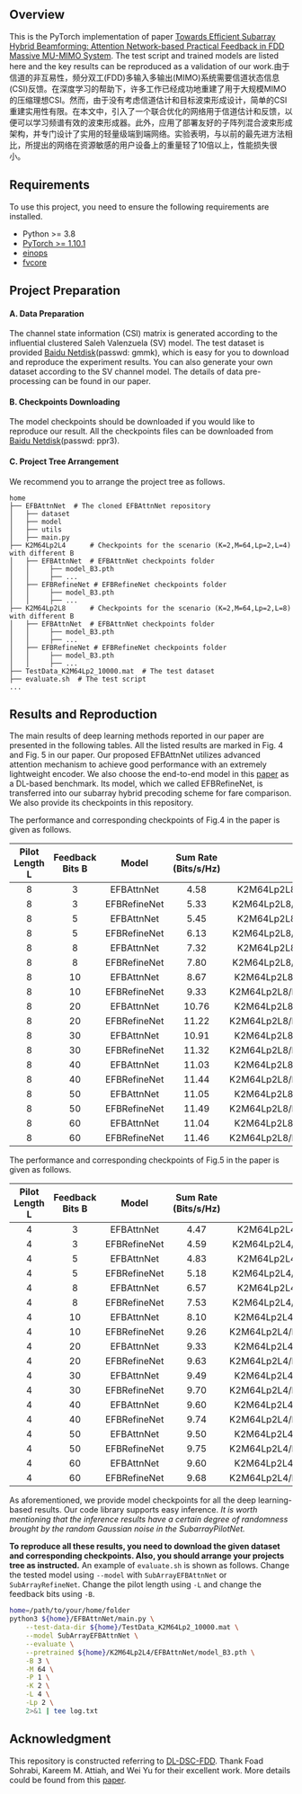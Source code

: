 ## Overview
This is the PyTorch implementation of paper [Towards Efficient Subarray Hybrid Beamforming: Attention Network-based Practical Feedback in FDD Massive MU-MIMO System](https://arxiv.org/abs/2302.02401). The test script and trained models are listed here and the key results can be reproduced as a validation of our work.由于信道的非互易性，频分双工(FDD)多输入多输出(MIMO)系统需要信道状态信息(CSI)反馈。在深度学习的帮助下，许多工作已经成功地重建了用于大规模MIMO的压缩理想CSI。然而，由于没有考虑信道估计和目标波束形成设计，简单的CSI重建实用性有限。在本文中，引入了一个联合优化的网络用于信道估计和反馈，以便可以学习频谱有效的波束形成器。此外，应用了部署友好的子阵列混合波束形成架构，并专门设计了实用的轻量级端到端网络。实验表明，与以前的最先进方法相比，所提出的网络在资源敏感的用户设备上的重量轻了10倍以上，性能损失很小。

## Requirements

To use this project, you need to ensure the following requirements are installed.

- Python >= 3.8
- [PyTorch >= 1.10.1](https://pytorch.org/get-started/locally/)
- [einops](https://github.com/arogozhnikov/einops)
- [fvcore](https://github.com/facebookresearch/fvcore)


## Project Preparation

#### A. Data Preparation
The channel state information (CSI) matrix is generated according to the influential clustered Saleh Valenzuela (SV) model. The test dataset is provided [Baidu Netdisk](https://pan.baidu.com/s/1ow3F9FHSy0QeyAp94FJFEw)(passwd: gmmk), which is easy for you to download and reproduce the experiment results.
You can also generate your own dataset according to the SV channel model. The details of data pre-processing can be found in our paper.

#### B. Checkpoints Downloading
The model checkpoints should be downloaded if you would like to reproduce our result. All the checkpoints files can be downloaded from [Baidu Netdisk](https://pan.baidu.com/s/1mhVZiM8CW4ZvJF5-WnwOIg)(passwd: ppr3).

#### C. Project Tree Arrangement
We recommend you to arrange the project tree as follows.

```
home
├── EFBAttnNet  # The cloned EFBAttnNet repository
│   ├── dataset
│   ├── model
│   ├── utils
│   ├── main.py
├── K2M64Lp2L4      # Checkpoints for the scenario (K=2,M=64,Lp=2,L=4) with different B
│   ├── EFBAttnNet  # EFBAttnNet checkpoints folder
│   │     ├── model_B3.pth
│   │     ├── ...
│   ├── EFBRefineNet # EFBRefineNet checkpoints folder
│   │     ├── model_B3.pth
│   │     ├── ...
├── K2M64Lp2L8      # Checkpoints for the scenario (K=2,M=64,Lp=2,L=8) with different B
│   ├── EFBAttnNet  # EFBAttnNet checkpoints folder
│   │     ├── model_B3.pth
│   │     ├── ...
│   ├── EFBRefineNet # EFBRefineNet checkpoints folder
│   │     ├── model_B3.pth
│   │     ├── ...
├── TestData_K2M64Lp2_10000.mat  # The test dataset
├── evaluate.sh  # The test script
...
```

## Results and Reproduction

The main results of deep learning methods reported in our paper are presented in the following tables. All the listed results are marked in Fig. 4 and Fig. 5 in our paper. Our proposed EFBAttnNet utilizes advanced attention mechanism to achieve good performance with an extremely lightweight encoder. We also choose the end-to-end model in this [paper](https://ieeexplore.ieee.org/document/9814463) as a DL-based benchmark. Its model, which we called EFBRefineNet, is transferred into our subarray hybrid precoding scheme for fare comparison. We also provide its checkpoints in this repository.

The performance and corresponding checkpoints of Fig.4 in the paper is given as follows.

Pilot Length L | Feedback Bits B | Model | Sum Rate (Bits/s/Hz) | Checkpoint
:--: | :--: | :--: | :--: | :--:
8 | 3 | EFBAttnNet | 4.58 | K2M64Lp2L8/EFBAttnNet/model_B3.pth
8 | 3 | EFBRefineNet | 5.33 | K2M64Lp2L8/EFBRefineNet/model_B3.pth
8 | 5 | EFBAttnNet | 5.45 | K2M64Lp2L8/EFBAttnNet/model_B5.pth
8 | 5 | EFBRefineNet | 6.13 | K2M64Lp2L8/EFBRefineNet/model_B5.pth
8 | 8 | EFBAttnNet | 7.32 | K2M64Lp2L8/EFBAttnNet/model_B8.pth
8 | 8 | EFBRefineNet | 7.80 | K2M64Lp2L8/EFBRefineNet/model_B8.pth
8 | 10 | EFBAttnNet | 8.67 | K2M64Lp2L8/EFBAttnNet/model_B10.pth
8 | 10 | EFBRefineNet | 9.33 | K2M64Lp2L8/EFBRefineNet/model_B10.pth
8 | 20 | EFBAttnNet | 10.76 | K2M64Lp2L8/EFBAttnNet/model_B20.pth
8 | 20 | EFBRefineNet | 11.22 | K2M64Lp2L8/EFBRefineNet/model_B20.pth
8 | 30 | EFBAttnNet | 10.91 | K2M64Lp2L8/EFBAttnNet/model_B30.pth
8 | 30 | EFBRefineNet | 11.32 | K2M64Lp2L8/EFBRefineNet/model_B30.pth
8 | 40 | EFBAttnNet | 11.03 | K2M64Lp2L8/EFBAttnNet/model_B40.pth
8 | 40 | EFBRefineNet | 11.44 | K2M64Lp2L8/EFBRefineNet/model_B40.pth
8 | 50 | EFBAttnNet | 11.05 | K2M64Lp2L8/EFBAttnNet/model_B50.pth
8 | 50 | EFBRefineNet | 11.49 | K2M64Lp2L8/EFBRefineNet/model_B50.pth
8 | 60 | EFBAttnNet | 11.04 | K2M64Lp2L8/EFBAttnNet/model_B60.pth
8 | 60 | EFBRefineNet | 11.46 | K2M64Lp2L8/EFBRefineNet/model_B60.pth

The performance and corresponding checkpoints of Fig.5 in the paper is given as follows.

Pilot Length L| Feedback Bits B | Model | Sum Rate (Bits/s/Hz) | Checkpoint
:--: | :--: | :--: | :--: | :--:
4 | 3 | EFBAttnNet | 4.47 | K2M64Lp2L4/EFBAttnNet/model_B3.pth
4 | 3 | EFBRefineNet | 4.59 | K2M64Lp2L4/EFBRefineNet/model_B3.pth
4 | 5 | EFBAttnNet | 4.83 | K2M64Lp2L4/EFBAttnNet/model_B5.pth
4 | 5 | EFBRefineNet | 5.18 | K2M64Lp2L4/EFBRefineNet/model_B5.pth
4 | 8 | EFBAttnNet | 6.57 | K2M64Lp2L4/EFBAttnNet/model_B8.pth
4 | 8 | EFBRefineNet | 7.53 | K2M64Lp2L4/EFBRefineNet/model_B8.pth
4 | 10 | EFBAttnNet | 8.10 | K2M64Lp2L4/EFBAttnNet/model_B10.pth
4 | 10 | EFBRefineNet | 9.26 | K2M64Lp2L4/EFBRefineNet/model_B10.pth
4 | 20 | EFBAttnNet | 9.33 | K2M64Lp2L4/EFBAttnNet/model_B20.pth
4 | 20 | EFBRefineNet | 9.63 | K2M64Lp2L4/EFBRefineNet/model_B20.pth
4 | 30 | EFBAttnNet | 9.49 | K2M64Lp2L4/EFBAttnNet/model_B30.pth
4 | 30 | EFBRefineNet | 9.70 | K2M64Lp2L4/EFBRefineNet/model_B30.pth
4 | 40 | EFBAttnNet | 9.60 | K2M64Lp2L4/EFBAttnNet/model_B40.pth
4 | 40 | EFBRefineNet | 9.74 | K2M64Lp2L4/EFBRefineNet/model_B40.pth
4 | 50 | EFBAttnNet | 9.50 | K2M64Lp2L4/EFBAttnNet/model_B50.pth
4 | 50 | EFBRefineNet | 9.75 | K2M64Lp2L4/EFBRefineNet/model_B50.pth
4 | 60 | EFBAttnNet | 9.60 | K2M64Lp2L4/EFBAttnNet/model_B60.pth
4 | 60 | EFBRefineNet | 9.68 | K2M64Lp2L4/EFBRefineNet/model_B60.pth


As aforementioned, we provide model checkpoints for all the deep learning-based results. Our code library supports easy inference. *It is worth mentioning that the inference results have a certain degree of randomness brought by the random Gaussian noise in the SubarrayPilotNet.*

**To reproduce all these results, you need to download the given dataset and corresponding checkpoints. Also, you should arrange your projects tree as instructed.** An example of `evaluate.sh` is shown as follows.
Change the tested model using `--model` with `SubArrayEFBAttnNet` or `SubArrayRefineNet`. Change the pilot length using `-L` and change the feedback bits using `-B`.

``` bash
home=/path/to/your/home/folder
python3 ${home}/EFBAttnNet/main.py \
    --test-data-dir ${home}/TestData_K2M64Lp2_10000.mat \
    --model SubArrayEFBAttnNet \
    --evaluate \
    --pretrained ${home}/K2M64Lp2L4/EFBAttnNet/model_B3.pth \
    -B 3 \
    -M 64 \
    -P 1 \
    -K 2 \
    -L 4 \
    -Lp 2 \
    2>&1 | tee log.txt
```

## Acknowledgment
This repository is constructed referring to [DL-DSC-FDD](https://github.com/foadsohrabi/DL-DSC-FDD-Massive-MIMO). Thank Foad Sohrabi, Kareem M. Attiah, and Wei Yu for their excellent work. More details could be found from this [paper](https://ieeexplore.ieee.org/document/9347820).
